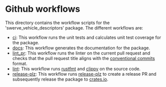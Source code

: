# Github workflows

This directory contains the workflow scripts for the 'swerve_vehicle_descriptors' package. The different workflows are:

- [ci](ci.yml): This workflow runs the unit tests and calculates unit test coverage for the package.
- [docs](docs.yml): This workflow generates the documentation for the package.
- [lint_pr](lint_pr.yml): This workflow runs the linter on the current pull request and checks that the
  pull request title aligns with the [conventional commits](https://www.conventionalcommits.org/en/v1.0.0/) format.
- [lint](lint.yml): This workflow runs [rustfmt](https://github.com/rust-lang/rustfmt) and [clippy](https://doc.rust-lang.org/clippy/)
  on the source code.
- [release-plz](release-plz.yml): This workflow runs [release-plz](https://release-plz.ieni.dev/) to create a release
  PR and subsequently release the package to [crates.io](https://crates.io/).

